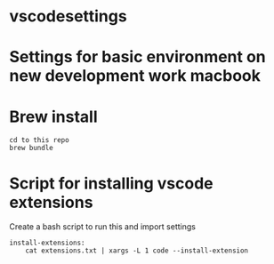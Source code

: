 # vscodesettings

# Settings for basic environment on new development work macbook

# Brew install

```
cd to this repo
brew bundle
```

# Script for installing vscode extensions

Create a bash script to run this and import settings

```
install-extensions:
    cat extensions.txt | xargs -L 1 code --install-extension
```

